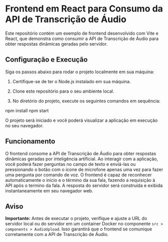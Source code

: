 # Frontend em React para Consumo da API de Transcrição de Áudio

Este repositório contém um exemplo de frontend desenvolvido com Vite e React, que demonstra como consumir a API de Transcrição de Áudio para obter respostas dinâmicas geradas pelo servidor.

## Configuração e Execução

Siga os passos abaixo para rodar o projeto localmente em sua máquina:

1. Certifique-se de ter o Node.js instalado em sua máquina.

2. Clone este repositório para o seu ambiente local.

3. No diretório do projeto, execute os seguintes comandos em sequência:

npm install
npm start

O projeto será iniciado e você poderá visualizar a aplicação em execução no seu navegador.

## Funcionamento

O frontend consome a API de Transcrição de Áudio para obter respostas dinâmicas geradas por inteligência artificial. Ao interagir com a aplicação, você poderá fazer perguntas no campo de texto e enviá-las ou pressionando o botão com o ícone de microfone apenas uma vez para fazer uma pergunta por comando de voz. O frontend é capaz de reconhecer automaticamente o início e o término da sua fala, fazendo a requisição à API após o termino da fala. A resposta do servidor será construída e exibida instantaneamente em seu navegador web.

## Aviso

**Importante:** Antes de executar o projeto, verifique e ajuste a URL do servidor local ou do servidor em um container Docker no componente `src > components > AudioUpload`. Isso garantirá que o frontend se comunique corretamente com a API de Transcrição de Áudio.
